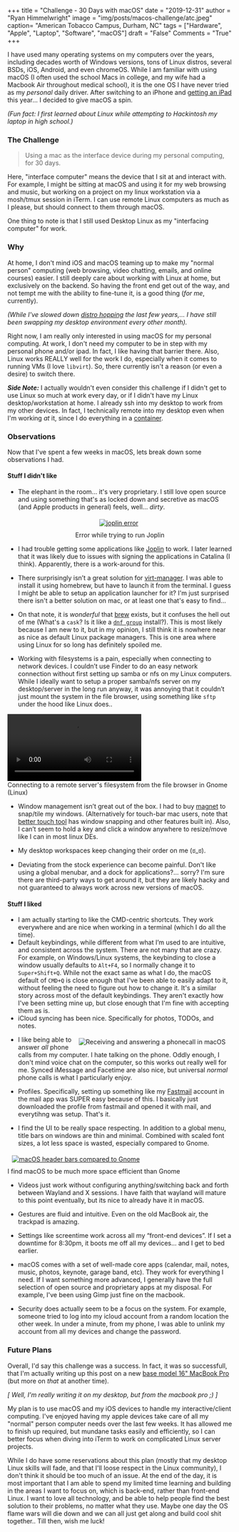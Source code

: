 +++
title  = "Challenge - 30 Days with macOS"
date   = "2019-12-31"
author = "Ryan Himmelwright"
image  = "img/posts/macos-challenge/atc.jpeg"
caption= "American Tobacco Campus, Durham, NC"
tags   = ["Hardware", "Apple", "Laptop", "Software", "macOS"]
draft  = "False"
Comments = "True"
+++

I have used many operating systems on my computers over the years, including
decades worth of Windows versions, tons of Linux distros, several BSDs, iOS,
Android, and even chromeOS. While I am familiar with using macOS
(I often used the school Macs in college, and my wife had a Macbook Air
throughout medical school), it is the one OS I have never tried as my *personal*
daily driver. After switching to an iPhone and [getting an
iPad](/post/getting-an-ipad/) this year... I
decided to give macOS a spin.

<!--more-->

*(Fun fact: I first learned about Linux while attempting to Hackintosh my
laptop in high school.)*

### The Challenge

>Using a mac as the interface device during my personal computing, for 30 days.

Here, "interface computer" means the device that I sit at and interact with.
For example, I might be sitting at macOS and using it for my web browsing and
music, but working on a project on my linux workstation via a mosh/tmux session
in iTerm. I can use remote Linux computers as much as I please, but should
connect to them through macOS.

One thing to note is that I still used Desktop Linux as my "interfacing
computer" for work.

### Why

At home, I don't mind iOS and macOS teaming up to make my "normal person"
computing (web browsing, video chatting, emails, and online courses)
easier. I still deeply care about working with Linux at home, but exclusively
on the backend. So having the front end get out of the way, and not tempt me
with the ability to fine-tune it, is a good thing (*for me*, currently).

*(While I've slowed down [distro
hopping](https://www.urbandictionary.com/define.php?term=distrohopper) the last
few years,... I have still been swapping my desktop environment every other
month).*

Right now, I am really only interested in using macOS for my personal
computing.  At work, I don't need my computer to be in step with my personal
phone and/or ipad. In fact, I like having that barrier there. Also, Linux works
REALLY well for the work I do, especially when it comes to running VMs (I love
`libvirt`). So, there currently isn't a reason (or even a desire) to switch
there.

***Side Note:*** I actually wouldn't even consider this challenge if I didn't
get to use Linux so much at work every day, or if I didn't have my Linux
desktop/workstation at home. I already ssh into my desktop to work
from my other devices. In fact, I technically remote into my desktop even when
I'm working *at* it, since I do everything in a [container](https://podman.io).

### Observations

Now that I've spent a few weeks in macOS, lets break down some observations I
had.

#### Stuff I didn't like
- The elephant in the room… it's very proprietary. I still love open source and
    using something that's as locked down and secretive as macOS (and Apple
    products in general) feels, well... *dirty*.
<center>
<a href="/img/posts/macos-challenge/joplin-error.png">
<img alt="joplin error" src="/img/posts/macos-challenge/joplin-error.png" style="max-width: 100%; padding: 5px 15px 10px 10px"/></a>
<div class="caption">Error while trying to run Joplin</div>
</center>

- I had trouble getting some applications like [Joplin](/post/switched-to-joplin-notes/) to work. I later learned that it was likely due to issues with signing the applications in Catalina (I think). Apparently, there is a work-around for this.
- There surprisingly isn’t a great solution for [virt-manager](https://virt-manager.org). I was able to install it using homebrew, but have to launch it from the terminal. I guess I might be able to setup an application launcher for it? I'm just surprised there isn't a better solution on mac, or at least one that's easy to find...
- On that note, it is *wonderful* that [brew](https://brew.sh) exists, but it confuses the hell out of me (What's a `cask`? Is it like a [`dnf group`](https://dnf.readthedocs.io/en/latest/command_ref.html#group-command-label) install?). This is most likely because I am new to it, but in my opinion, I still think it is nowhere near as nice as default Linux package managers. This is one area where using Linux for so long has definitely spoiled me.

- Working with filesystems is a pain, especially when connecting to network devices. I couldn’t use Finder to do an easy network connection without first setting up samba or nfs on my Linux computers. While I ideally want to setup a proper samba/nfs server on my desktop/server in the long run anyway, it was annoying that it couldn’t just mount the system in the file browser, using something like `sftp` under the hood like Linux does..

    <center>
<video style="max-width:100%;" controls>
  <source src="../../img/posts/macos-challenge/network-connect.mp4" type="video/mp4">
</video>
<div id="caption">Connecting to a remote server's filesystem from the
file browser in Gnome (Linux)</div>
</center>

- Window management isn’t great out of the box. I had to buy [magnet](https://apps.apple.com/us/app/magnet/id441258766?mt=12) to snap/tile my windows. (Alternatively for touch-bar mac users, note that [better touch tool](https://folivora.ai) has window snapping and other features built in). Also, I can’t seem to hold a key and click a window anywhere to resize/move like I can in most linux DEs.
- My desktop workspaces keep changing their order on me (ಠ_ಠ).

- Deviating from the stock experience can become painful.  Don't like using a global menubar, and a dock for applications?... sorry?
    I'm sure there are third-party ways to get around it, but they are likely
    hacky and not guaranteed to always work across new versions of macOS.

#### Stuff I liked
- I  am actually starting to like the CMD-centric shortcuts. They work everywhere and are nice when working in a terminal (which I do all the time).
- Default keybindings, while different from what I’m used to are intuitive, and consistent across the system. There are not many that are crazy. For example, on Windows/Linux systems, the keybinding to close a window usually defaults to `Alt+F4`, so I normally change it to `Super+Shift+Q`. While not the exact same as what I do, the macOS default of `CMD+Q` is close enough that I've been able to easily adapt to it, without feeling the need to figure out how to change it. It's a similar story across most of the default keybindings. They aren't exactly how I've been setting mine up, but close enough that I'm fine with accepting them as is.
- iCloud syncing has been nice. Specifically for photos, TODOs, and notes.

<a href="/img/posts/macos-challenge/phonecall.png">
<img alt="Receiving and answering a phonecall in macOS" src="/img/posts/macos-challenge/phonecall.png" style="float: right; max-width: 100%; padding: 5px 15px 10px 10px"/></a>

- I like being able to answer *all* phone calls from my computer.
I hate talking on the phone. Oddly
    enough, I don't mind voice chat on the computer, so this works out really
    well for me. Synced iMessage and Facetime are also nice, but universal
    *normal* phone calls is what I particularly enjoy.

- Profiles. Specifically, setting up something like my
    [Fastmail](https://www.fastmail.com) account in the mail app
    was SUPER easy because of this. I basically just downloaded the profile
    from fastmail and opened it with mail, and everytihng was setup. That's it.



- I find the UI to be really space respecting. In addition to a global menu, title bars on windows are thin and minimal. Combined with scaled font sizes, a lot less space is wasted, especially compared to Gnome.

<a href="/img/posts/macos-challenge/header-bar-comparison-stacked.png">
<img alt="macOS header bars compared to Gnome" src="/img/posts/macos-challenge/header-bar-comparison-stacked.png" style="max-width: 100%; padding: 5px 15px 10px 10px"/></a>
<div class="caption">I find macOS to be much more space efficient than Gnome</div>

- Videos just work without configuring anything/switching back and forth between Wayland and X sessions. I have faith that wayland will mature to this point eventually, but its nice to already have it in macOS.

- Gestures are fluid and intuitive. Even on the old MacBook air, the trackpad
    is amazing.
- Settings like screentime work across all my “front-end devices”. If I set a downtime for 8:30pm, it boots me off all my devices... and I get to bed earlier.
- macOS comes with a set of well-made core apps (calendar, mail, notes, music,
    photos, keynote, garage band, etc). They work for everything I need. If I
    want something more advanced, I generally have the full selection of open source and
    proprietary apps at my disposal. For example, I've been using Gimp just
    fine on the macbook.
- Security does actually seem to be a focus on the system. For example, someone
    tried to log into my icloud account from a random location the other week.
    In under a minute, from my phone, I was able to unlink my account from all
    my devices and change the password.

### Future Plans

Overall, I'd say this challenge was a success. In fact, it was so successfull,
that I'm actually writing up this post on a new [base model 16" MacBook
Pro](/post/new-2019-16inch-mbp/) (but more on *that* at another time).

*[ Well, I'm really writing it on my desktop, but from the macbook pro ;) ]*

My plan is to use macOS and my iOS
devices to handle my interactive/client computing. I've enjoyed having my
apple devices take care of all my "normal" person computer needs over the last
few weeks. It has allowed me to finish up required, but mundane tasks easily
and efficiently, so I can better focus when diving into iTerm to work on
complicated Linux server projects.

While I do have some reservations about this plan (mostly that my desktop Linux
skills will fade, and that I'll loose respect in the Linux community), I don't
think it should be too much of an issue. At the end of the day, it is most
important that I am able to spend my limited time learning and building in the
areas I want to focus on, which is back-end, rather than front-end Linux. I
want to love all technology, and be able to help people find the best solution
to their problems, no matter what they use. Maybe one day the OS flame wars
will die down and we can all just get along and build cool shit together.. Till
then, wish me luck!
